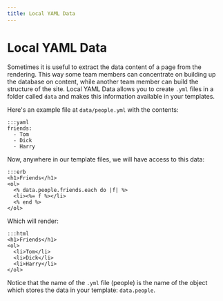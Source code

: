 ```yaml
---
title: Local YAML Data
---
```


# Local YAML Data

Sometimes it is useful to extract the data content of a page from the rendering. This way some team members can concentrate on building up the database on content, while another team member can build the structure of the site. Local YAML Data allows you to create `.yml` files in a folder called `data` and makes this information available in your templates.

Here's an example file at `data/people.yml` with the contents:

    :::yaml
    friends:
      - Tom
      - Dick
      - Harry

Now, anywhere in our template files, we will have access to this data:

    :::erb
    <h1>Friends</h1>
    <ol>
      <% data.people.friends.each do |f| %>
      <li><%= f %></li>
      <% end %>
    </ol>

Which will render:

    :::html
    <h1>Friends</h1>
    <ol>
      <li>Tom</li>
      <li>Dick</li>
      <li>Harry</li>
    </ol>

Notice that the name of the `.yml` file (people) is the name of the object which stores the data in your template: `data.people`.